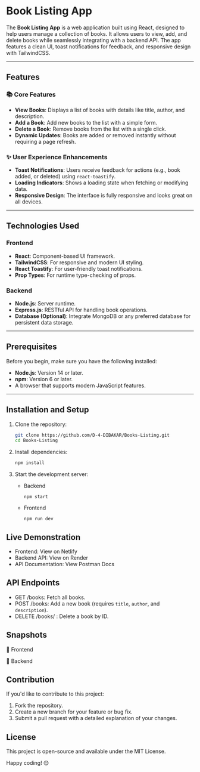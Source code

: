 # Book Listing App

The **Book Listing App** is a web application built using React, designed to help users manage a collection of books. It allows users to view, add, and delete books while seamlessly integrating with a backend API. The app features a clean UI, toast notifications for feedback, and responsive design with TailwindCSS.

---

## Features

### 📚 Core Features

- **View Books**: Displays a list of books with details like title, author, and description.
- **Add a Book**: Add new books to the list with a simple form.
- **Delete a Book**: Remove books from the list with a single click.
- **Dynamic Updates**: Books are added or removed instantly without requiring a page refresh.

### ✨ User Experience Enhancements

- **Toast Notifications**: Users receive feedback for actions (e.g., book added, or deleted) using `react-toastify`.
- **Loading Indicators**: Shows a loading state when fetching or modifying data.
- **Responsive Design**: The interface is fully responsive and looks great on all devices.

---

## Technologies Used

### Frontend

- **React**: Component-based UI framework.
- **TailwindCSS**: For responsive and modern UI styling.
- **React Toastify**: For user-friendly toast notifications.
- **Prop Types**: For runtime type-checking of props.

### Backend

- **Node.js**: Server runtime.
- **Express.js**: RESTful API for handling book operations.
- **Database (Optional)**: Integrate MongoDB or any preferred database for persistent data storage.

---

## Prerequisites

Before you begin, make sure you have the following installed:

- **Node.js**: Version 14 or later.
- **npm**: Version 6 or later.
- A browser that supports modern JavaScript features.

---

## Installation and Setup

1. Clone the repository:
   ```bash
   git clone https://github.com/D-4-DIBAKAR/Books-Listing.git
   cd Books-Listing
   ```
2. Install dependencies:

   ```bash
   npm install

   ```

3. Start the development server:
   - Backend <br>
     ```
     npm start
     ```
   - Frontend <br>
     ```
     npm run dev
     ```

## Live Demonstration

- Frontend: View on Netlify
- Backend API: View on Render
- API Documentation: View Postman Docs

## API Endpoints

- GET /books: Fetch all books.
- POST /books: Add a new book (requires `title`, `author`, and `description`).
- DELETE /books/
  : Delete a book by ID.

## Snapshots

📸 Frontend

📸 Backend

## Contribution

If you'd like to contribute to this project:

1. Fork the repository.
2. Create a new branch for your feature or bug fix.
3. Submit a pull request with a detailed explanation of your changes.

## License

This project is open-source and available under the MIT License.

Happy coding! 😊
